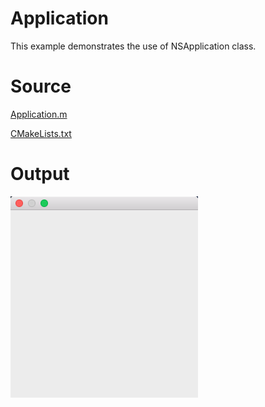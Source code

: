 # Application

This example demonstrates the use of NSApplication class.

# Source

[Application.m](./Application.m)

[CMakeLists.txt](./CMakeLists.txt)

# Output

![GitHub Logo](../../docs/Pictures/Application.png)
